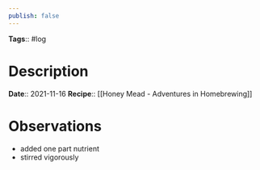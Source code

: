 ```yaml
---
publish: false
---
```

**Tags**:: #log

# Description
**Date**:: 2021-11-16
**Recipe**:: [[Honey Mead - Adventures in Homebrewing]]

# Observations
- added one part nutrient
- stirred vigorously